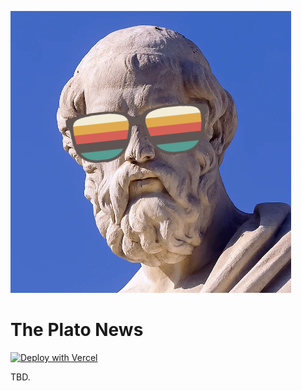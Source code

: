 ![tailwind-nextjs-banner](/public/static/images/theplatonews-square.png)

# The Plato News

[![Deploy with Vercel](https://vercel.com/button)](https://vercel.com/new/git/external?repository-url=https://github.com/theplatonews/site)

TBD.

